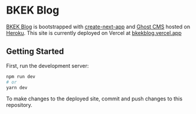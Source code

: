 # BKEK Blog

[BKEK Blog](https://bkekblog.vercel.app/) is bootstrapped with [create-next-app](https://github.com/vercel/next.js/tree/canary/packages/create-next-app) and [Ghost CMS](https://ghost.org/) hosted on [Heroku](https://heroku.com). This site is currently deployed on Vercel at [bkekblog.vercel.app](https://bkekblog.vercel.app/)

## Getting Started

First, run the development server:

```bash
npm run dev
# or
yarn dev
```

To make changes to the deployed site, commit and push changes to this repository.
